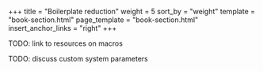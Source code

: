 +++
title = "Boilerplate reduction"
weight = 5
sort_by = "weight"
template = "book-section.html"
page_template = "book-section.html"
insert_anchor_links = "right"
+++

TODO: link to resources on macros

TODO: discuss custom system parameters
